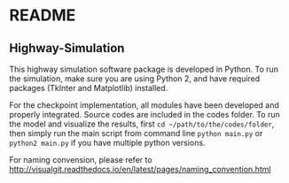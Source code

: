 # README
## Highway-Simulation

This highway simulation software package is developed in Python. To run the simulation, make sure you are using Python 2, and have required packages (TkInter and Matplotlib) installed.

For the checkpoint implementation, all modules have been developed and properly integrated. Source codes are included in the codes folder. To run the model and visualize the results, first ```cd ~/path/to/the/codes/folder```, then simply run the main script from command line ```python main.py``` or ```python2 main.py``` if you have multiple python versions.

For naming convension, please refer to http://visualgit.readthedocs.io/en/latest/pages/naming_convention.html
